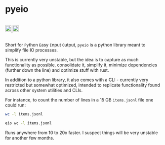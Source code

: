 # pyeio

<br>
<div align="left">
<a href="https://pypi.org/project/pyeio/" target="_blank">
<img src="https://img.shields.io/pypi/v/pyeio" height=20>
</a>
<a href="https://github.com/harttraveller/pyeio/blob/main/LICENSE" target="_blank">
<img src="https://img.shields.io/badge/license-MIT-blue" height=20>
</a>
</div>
<br>

Short for `Py`thon `E`asy `I`nput `O`utput, `pyeio` is a python library meant to simplify file IO processes.

This is currently very unstable, but the idea is to capture as much functionality as possible, consolidate it, simplify it, minimize dependencies (further down the line) and optimize stuff with rust.

In addition to a python library, it also comes with a CLI - currently very restricted but somewhat optimized, intended to replicate functionality found across other system utilities and CLIs.

For instance, to count the number of lines in a 15 GB `items.jsonl` file one could run:

```sh
wc -l items.jsonl
```

```sh
eio wc -l items.jsonl
```

Runs anywhere from 10 to 20x faster. I suspect things will be very unstable for another few months.

<!-- ## Installation

Install format support with: `pip install 'pyeio[<formats>]'`

EG:

```sh
pip install 'pyeio[json,toml]'
```

## User Story

```python
import pyeio as po

po.load("path or url")

po.save(data, "path")
```


## Developer


## Links

- https://pyo3.rs
- https://www.maturin.rs -->